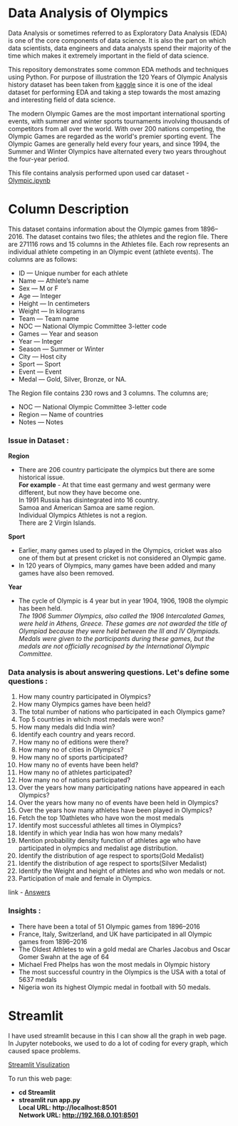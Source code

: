 # Data Analysis of Olympics
Data Analysis or sometimes referred to as Exploratory Data Analysis (EDA) is one of the core components of data science. It is also the part on which data scientists, data engineers and data analysts spend their majority of the time which makes it extremely important in the field of data science.

This repository demonstrates some common EDA methods and techniques using Python. For purpose of illustration the 120 Years of Olympic Analysis history dataset has been taken from [kaggle](https://www.kaggle.com/datasets/heesoo37/120-years-of-olympic-history-athletes-and-results) since it is one of the ideal dataset for performing EDA and taking a step towards the most amazing and interesting field of data science. <br/>


The modern Olympic Games are the most important international sporting events, with summer and winter sports tournaments involving thousands of competitors from all over the world.
With over 200 nations competing, the Olympic Games are regarded as the world's premier sporting event. The Olympic Games are generally held every four years, and since 1994, the Summer and Winter Olympics have alternated every two years throughout the four-year period.

This file contains analysis performed upon used car dataset - [Olympic.ipynb](https://github.com/Uqbaahmad/Olympics-Analysis/blob/main/Analysis/olympics.ipynb)

# Column Description 
This dataset contains information about the Olympic games from 1896–2016. The dataset contains two files; the athletes and the region file.
There are 271116 rows and 15 columns in the Athletes file. Each row represents an individual athlete competing in an Olympic event (athlete events). The columns are as follows:
* ID — Unique number for each athlete
* Name — Athlete’s name
* Sex — M or F
* Age — Integer
* Height — In centimeters
* Weight — In kilograms
* Team — Team name
* NOC — National Olympic Committee 3-letter code
* Games — Year and season
* Year — Integer
* Season — Summer or Winter
* City — Host city
* Sport — Sport
* Event — Event
* Medal — Gold, Silver, Bronze, or NA.

The Region file contains 230 rows and 3 columns. The columns are;

* NOC — National Olympic Committee 3-letter code
* Region — Name of countries
* Notes — Notes

### Issue in Dataset :
**Region**
* There are 206 country participate the olympics but there are some historical issue.<br/>
**For example** - At that time east germany and west germany were different, but now they have become one.<br/>
                  In 1991 Russia has disintegrated into 16 country.<br/>
   Samoa and American Samoa are same region.<br/>
   Individual Olympics Athletes is not a region. <br/>
   There are 2 Virgin Islands.
 
**Sport**
* Earlier, many games used to played in the Olympics, cricket was also one of them but at present cricket is not considered an Olympic game.
* In 120 years of Olympics, many games have been added and many games have also been removed.

   
**Year**
* The cycle of Olympic is 4 year but in year 1904, 1906, 1908 the olympic has been held. <br/>
*The 1906 Summer Olympics, also called the 1906 Intercalated Games, were held in Athens, Greece.
These games are not awarded the title of Olympiad because they were held between the III and IV Olympiads. Medals were given to the participants during these games, but the medals are not officially recognised by the International Olympic Committee.* 
    

### Data analysis is about answering questions. Let's define some questions :
1. How many country participated in Olympics?
2. How many Olympics games have been held?
3. The total number of nations who participated in each Olympics game?
4. Top 5 countries in which most medals were won?
5. How many medals did India win?
6. Identify each country and years record.
7. How many no of editions were there?
8. How many no of cities in Olympics?
9. How many no of sports participated?
10. How many no of events have been held?
11. How many no of athletes participated?
12. How many no of nations participated?
13. Over the years how many participating nations have appeared in each Olympics?
14. Over the years how many no of events have been held in Olympics?
15. Over the years how many athletes have been played in Olympics?
16. Fetch the top 10athletes who have won the most medals
17. Identify most successful athletes all times in Olympics?
18. Identify in which year India has won how many medals?
19. Mention probability density function of athletes age who have participated in olympics and medalist age distribution.
20. Identify the distribution of age respect to sports(Gold Medalist)
21. Identify the distribution of age respect to sports(Silver Medalist)
22. Identify the Weight and height of athletes and who won medals or not.
23. Participation of male and female in Olympics.

link - [Answers](https://medium.com/@uqba2199/olympic-data-analysis-62c4ba87783a)

### Insights : 
* There have been a total of 51 Olympic games from 1896–2016
* France, Italy, Switzerland, and UK have participated in all Olympic games from 1896–2016
* The Oldest Athletes to win a gold medal are Charles Jacobus and Oscar Gomer Swahn at the age of 64
* Michael Fred Phelps has won the most medals in Olympic history
* The most successful country in the Olympics is the USA with a total of 5637 medals
* Nigeria won its highest Olympic medal in football with 50 medals.

# Streamlit
I have used streamlit because in this I can show all the graph in web page. In Jupyter notebooks, we used to do a lot of coding for every graph, which caused space problems.

[Streamlit Visulization](https://github.com/Uqbaahmad/Olympics-Analysis/tree/main/Streamlit)

To run this web page: <br/>

* **cd Streamlit** <br/>
* **streamlit run app.py** <br/>
  **Local URL: http://localhost:8501  <br/>
  Network URL: http://192.168.0.101:8501**
